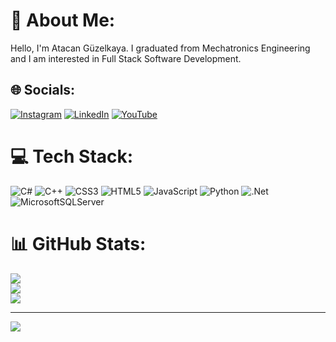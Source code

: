 # 💫 About Me:
Hello, I'm Atacan Güzelkaya. I graduated from Mechatronics Engineering and I am interested in Full Stack Software Development.


## 🌐 Socials:
[![Instagram](https://img.shields.io/badge/Instagram-%23E4405F.svg?logo=Instagram&logoColor=white)](https://instagram.com/atacanguzelkaya) [![LinkedIn](https://img.shields.io/badge/LinkedIn-%230077B5.svg?logo=linkedin&logoColor=white)](https://linkedin.com/in/atacan-guzelkaya) [![YouTube](https://img.shields.io/badge/YouTube-%23FF0000.svg?logo=YouTube&logoColor=white)](https://youtube.com/@atacanguzelkaya) 

# 💻 Tech Stack:
![C#](https://img.shields.io/badge/c%23-%23239120.svg?style=for-the-badge&logo=c-sharp&logoColor=white) ![C++](https://img.shields.io/badge/c++-%2300599C.svg?style=for-the-badge&logo=c%2B%2B&logoColor=white) ![CSS3](https://img.shields.io/badge/css3-%231572B6.svg?style=for-the-badge&logo=css3&logoColor=white) ![HTML5](https://img.shields.io/badge/html5-%23E34F26.svg?style=for-the-badge&logo=html5&logoColor=white) ![JavaScript](https://img.shields.io/badge/javascript-%23323330.svg?style=for-the-badge&logo=javascript&logoColor=%23F7DF1E) ![Python](https://img.shields.io/badge/python-3670A0?style=for-the-badge&logo=python&logoColor=ffdd54) ![.Net](https://img.shields.io/badge/.NET-5C2D91?style=for-the-badge&logo=.net&logoColor=white) ![MicrosoftSQLServer](https://img.shields.io/badge/Microsoft%20SQL%20Server-CC2927?style=for-the-badge&logo=microsoft%20sql%20server&logoColor=white)
# 📊 GitHub Stats:
![](https://github-readme-stats.vercel.app/api?username=atacanguzelkaya&theme=dark&hide_border=false&include_all_commits=false&count_private=false)<br/>
![](https://github-readme-streak-stats.herokuapp.com/?user=atacanguzelkaya&theme=dark&hide_border=false)<br/>
![](https://github-readme-stats.vercel.app/api/top-langs/?username=atacanguzelkaya&theme=dark&hide_border=false&include_all_commits=false&count_private=false&layout=compact)

---
[![](https://visitcount.itsvg.in/api?id=atacanguzelkaya&icon=5&color=3)](https://visitcount.itsvg.in)

<!-- Proudly created with GPRM ( https://gprm.itsvg.in ) -->
